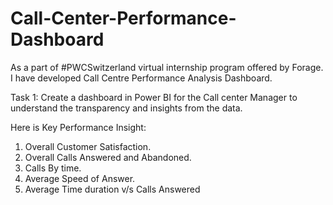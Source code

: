 # Call-Center-Performance-Dashboard


As a part of #PWCSwitzerland virtual internship program offered by Forage. I have developed Call Centre Performance Analysis Dashboard.

Task 1: Create a dashboard in Power BI for the Call center Manager to understand the transparency and insights from the data.

Here is Key Performance Insight:
1. Overall Customer Satisfaction.
2. Overall Calls Answered and Abandoned.
3. Calls By time.
4. Average Speed of Answer.
5. Average Time duration v/s Calls Answered

